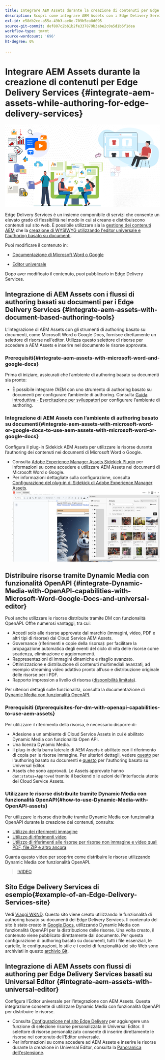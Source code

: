 ```yaml
---
title: Integrare AEM Assets durante la creazione di contenuti per Edge Delivery Services
description: Scopri come integrare AEM Assets con i Edge Delivery Services. Questa integrazione consente di integrare AEM Assets con Microsoft Word e Google Docs, integrare AEM Assets con Universal Editor, integrare Dynamic Media con funzionalità OpenAPI con Universal Editor e integrare Dynamic Media con funzionalità OpenAPI con Microsoft Word e Google Docs.
exl-id: e58db2ce-a55a-49b3-ae8e-709b5ea8d095
source-git-commit: def807c2bb1b2fe337879b3abe2c0a5d1b5f1dea
workflow-type: tm+mt
source-wordcount: '696'
ht-degree: 0%

---
```


# Integrare AEM Assets durante la creazione di contenuti per Edge Delivery Services {#integrate-aem-assets-while-authoring-for-edge-delivery-services}

![EDS2](/help/assets/assets/EDS2.png)

Edge Delivery Services è un insieme componibile di servizi che consente un elevato grado di flessibilità nel modo in cui si creano e distribuiscono contenuti sul sito web. È possibile utilizzare sia la [gestione dei contenuti AEM](/help/sites-cloud/authoring/author-publish.md) che la [creazione di WYSIWYG utilizzando l&#39;editor universale e l&#39;authoring basato su documenti](https://experienceleague.adobe.com/en/docs/experience-manager-cloud-service/content/edge-delivery/wysiwyg-authoring/authoring).

Puoi modificare il contenuto in:

* [Documentazione di Microsoft Word o Google](#integrate-aem-assets-with-document-based-authoring-tools)

* [Editor universale](#integrate-aem-assets-with-universal-editor)

Dopo aver modificato il contenuto, puoi pubblicarlo in Edge Delivery Services.

## Integrazione di AEM Assets con i flussi di authoring basati su documenti per i Edge Delivery Services {#integrate-aem-assets-with-document-based-authoring-tools}

L’integrazione di AEM Assets con gli strumenti di authoring basato su documenti, come Microsoft Word o Google Docs, fornisce direttamente un selettore di risorse nell’editor. Utilizza questo selettore di risorse per accedere a AEM Assets e inserire nel documento le risorse approvate.

### Prerequisiti{#integrate-aem-assets-with-microsoft-word-and-google-docs}

Prima di iniziare, assicurati che l’ambiente di authoring basato su documenti sia pronto:

* È possibile integrare l’AEM con uno strumento di authoring basato su documenti per configurare l’ambiente di authoring. Consulta [Guida introduttiva - Esercitazione per sviluppatori](https://www.aem.live/developer/tutorial) per configurare l&#39;ambiente di authoring.

### Integrazione di AEM Assets con l’ambiente di authoring basato su documenti{#integrate-aem-assets-with-microsoft-word-or-google-docs-to-use-aem-assets-with-microsoft-word-or-google-docs}

Configura il plug-in Sidekick AEM Assets per utilizzare le risorse durante l’authoring dei contenuti nei documenti di Microsoft Word o Google.

* Consulta [Adobe Experience Manager Assets Sidekick Plugin](https://www.aem.live/docs/aem-assets-sidekick-plugin#using-experience-manager-assets-for-website-authors) per informazioni su come accedere e utilizzare AEM Assets nei documenti di Microsoft Word o Google.
* Per informazioni dettagliate sulla configurazione, consulta [Configurazione del plug-in di Sidekick di Adobe Experience Manager Assets](https://www.aem.live/developer/configuring-aem-assets-sidekick-plugin).
  ![my-assets-sidebar](/help/assets/assets/my-assets-sidebar.png)

## Distribuire risorse tramite Dynamic Media con funzionalità OpenAPI {#integrate-Dynamic-Media-with-OpenAPI-capabilities-with-Microsoft-Word-Google-Docs-and-universal-editor}

Puoi anche utilizzare le risorse distribuite tramite DM con funzionalità OpenAPI. Offre numerosi vantaggi, tra cui:

* Accedi solo alle risorse approvate dal marchio (immagini, video, PDF e altri tipi di risorse) dai Cloud Service AEM Assets.
* Governance (riferimenti e copie della risorsa): per facilitare la propagazione automatica degli eventi del ciclo di vita delle risorse come scadenza, eliminazione e aggiornamenti.
* Rappresentazioni di immagini dinamiche e ritaglio avanzato.
* Ottimizzazione e distribuzione di contenuti multimediali avanzati, ad esempio streaming video adattivo pronto all’uso e distribuzione originale delle risorse per i PDF.
* Rapporto impression a livello di risorsa ([disponibilità limitata](/help/assets/manage-reports-assets-view.md#dynamic-media-delivery-reports)).

Per ulteriori dettagli sulle funzionalità, consulta la documentazione di [Dynamic Media con funzionalità OpenAPI](https://experienceleague.adobe.com/en/docs/experience-manager-cloud-service/content/assets/dynamicmedia/dynamic-media-open-apis/dynamic-media-open-apis-overview).

### Prerequisiti {#prerequisites-for-dm-with-openapi-capabilities-to-use-aem-assets}

Per utilizzare il riferimento della risorsa, è necessario disporre di:

* Adesione a un ambiente di Cloud Service Assets in cui è abilitato Dynamic Media con funzionalità Open API.
* Una licenza Dynamic Media.
* Il plug-in della barra laterale di AEM Assets è abilitato con il riferimento di copia per le risorse immagine. Per ulteriori dettagli, vedere [questo](https://www.aem.live/developer/configuring-aem-assets-sidekick-plugin#copymode) per l&#39;authoring basato su documenti e [questo](https://developer.adobe.com/uix/docs/extension-manager/extension-developed-by-adobe/configurable-asset-picker/#extension-overview) per l&#39;authoring basato su Universal Editor.
* Assets che sono approvati. Le Assets approvate hanno `dam:status=Approved` tramite il backend o le azioni dell&#39;interfaccia utente dei Cloud Service Assets.

### Utilizzare le risorse distribuite tramite Dynamic Media con funzionalità OpenAPI{#how-to-use-Dynamic-Media-with-OpenAPI-assets}

Per utilizzare le risorse distribuite tramite Dynamic Media con funzionalità OpenAPI durante la creazione dei contenuti, consulta:

* [Utilizzo dei riferimenti immagine](https://www.aem.live/docs/aem-assets-sidekick-plugin#using-image-references-when-authoring-content)
* [Utilizzo di riferimenti video](https://www.aem.live/docs/aem-assets-sidekick-plugin#using-video-references-when-authoring-content)
* [Utilizzo di riferimenti alle risorse per risorse non immagine e video quali PDF, file ZIP e altro ancora](https://www.aem.live/docs/aem-assets-sidekick-plugin#using-asset-references-for-pdf-zip-etc-when-authoring-content)

Guarda questo video per scoprire come distribuire le risorse utilizzando Dynamic Media con funzionalità OpenAPI.

>[!VIDEO](https://video.tv.adobe.com/v/3441155)

## Sito Edge Delivery Services di esempio{#example-of-an-Edge-Delivery-Services-site}

Vedi [Viaggi WKND](https://aem-dynamicmedia-demo--dm--hlxsites.aem.live/travel-hospitality/wknd-trvl-home). Questo sito viene creato utilizzando le funzionalità di authoring basato su documenti dei Edge Delivery Services. Il contenuto del sito è stato creato in [Google Docs](https://drive.google.com/drive/folders/1HCCHRWp4HJIXW_cUv5cRDQ5DzzqiZsXT), utilizzando Dynamic Media con funzionalità OpenAPI per la distribuzione delle risorse. Una volta creato, il contenuto viene pubblicato direttamente dal documento. Per questa configurazione di authoring basato su documenti, tutti i file essenziali, le cartelle, le configurazioni, lo stile e i codici di funzionalità del sito Web sono archiviati in questo [archivio Git](https://github.com/hlxsites/franklin-assets-selector/tree/aem-dynamicmedia-demo/blocks).

## Integrazione di AEM Assets con flussi di authoring per Edge Delivery Services basati su Universal Editor {#integrate-aem-assets-with-universal-editor}

Configura l’Editor universale per l’integrazione con AEM Assets. Questa integrazione consente di utilizzare Dynamic Media con funzionalità OpenAPI per distribuire le risorse.

* Consulta [Configurazione nel sito Edge Delivery](https://developer.adobe.com/uix/docs/extension-manager/extension-developed-by-adobe/configurable-asset-picker/#configuration-in-edge-delivery-site) per aggiungere una funzione di selezione risorse personalizzata in Universal Editor. Il selettore di risorse personalizzato consente di inserire direttamente le risorse nel contenuto dell’Editor universale.
* Per informazioni su come accedere ad AEM Assets e inserire le risorse durante la creazione in Universal Editor, consulta la [Panoramica dell&#39;estensione](https://developer.adobe.com/uix/docs/extension-manager/extension-developed-by-adobe/configurable-asset-picker/#extension-overview).
